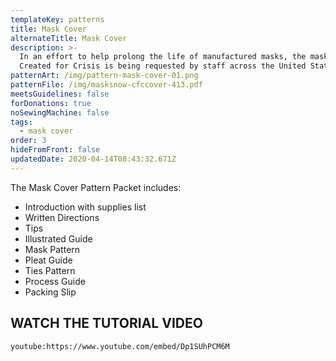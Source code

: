 ```yaml
---
templateKey: patterns
title: Mask Cover
alternateTitle: Mask Cover
description: >-
  In an effort to help prolong the life of manufactured masks, the mask cover by
  Created for Crisis is being requested by staff across the United States.
patternArt: /img/pattern-mask-cover-01.png
patternFile: /img/masksnow-cfccover-413.pdf
meetsGuidelines: false
forDonations: true
noSewingMachine: false
tags:
  - mask cover
order: 3
hideFromFront: false
updatedDate: 2020-04-14T08:43:32.671Z
---
```


The Mask Cover Pattern Packet includes:
- Introduction with supplies list
- Written Directions
- Tips
- Illustrated Guide
- Mask Pattern
- Pleat Guide
- Ties Pattern
- Process Guide
- Packing Slip

## WATCH THE TUTORIAL VIDEO
`youtube:https://www.youtube.com/embed/Dp1SUhPCM6M`
